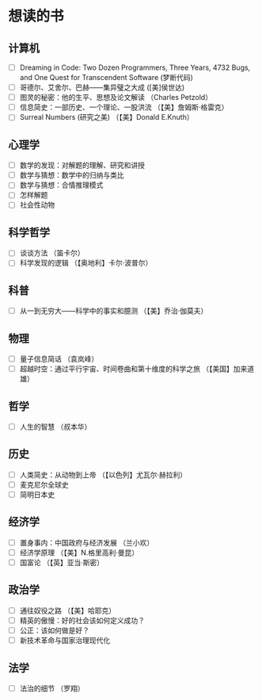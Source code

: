 # 想读的书

## 计算机

- [ ] Dreaming in Code: Two Dozen Programmers, Three Years, 4732 Bugs, and One Quest for Transcendent Software (梦断代码)
- [ ] 哥德尔、艾舍尔、巴赫——集异璧之大成 ([美]侯世达)
- [ ] 图灵的秘密：他的生平、思想及论文解读 （Charles Petzold）
- [ ] 信息简史：一部历史、一个理论、一股洪流 （【美】詹姆斯·格雷克）
- [ ] Surreal Numbers (研究之美) （【美】Donald E.Knuth）

## 心理学

- [ ] 数学的发现：对解题的理解、研究和讲授
- [ ] 数学与猜想：数学中的归纳与类比
- [ ] 数学与猜想：合情推理模式
- [ ] 怎样解题
- [ ] 社会性动物

## 科学哲学

- [ ] 谈谈方法 （笛卡尔）
- [ ] 科学发现的逻辑 （【奥地利】卡尔·波普尔）

## 科普

- [ ] 从一到无穷大——科学中的事实和臆测 （【美】乔治·伽莫夫）

## 物理

- [ ] 量子信息简话 （袁岚峰）
- [ ] 超越时空：通过平行宇宙、时间卷曲和第十维度的科学之旅 （【美国】加来道雄）

## 哲学

- [ ] 人生的智慧 （叔本华）

## 历史

- [ ] 人类简史：从动物到上帝 （【以色列】尤瓦尔·赫拉利）
- [ ] 麦克尼尔全球史
- [ ] 简明日本史

## 经济学

- [ ] 置身事内：中国政府与经济发展 （兰小欢）
- [ ] 经济学原理 （【美】N.格里高利·曼昆）
- [ ] 国富论 （【英】亚当·斯密）

## 政治学

- [ ] 通往奴役之路 （【美】哈耶克）
- [ ] 精英的傲慢：好的社会该如何定义成功？
- [ ] 公正：该如何做是好？
- [ ] 新技术革命与国家治理现代化

## 法学

- [ ] 法治的细节 （罗翔）
